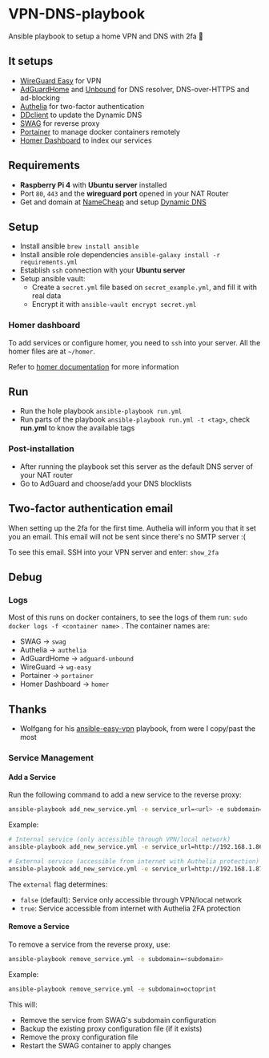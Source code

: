 # VPN-DNS-playbook
Ansible playbook to setup a home VPN and DNS with 2fa 🥷

## It setups
- [WireGuard Easy](https://github.com/WeeJeWel/wg-easy) for VPN
- [AdGuardHome](https://github.com/AdguardTeam/AdGuardHome) and [Unbound](https://github.com/NLnetLabs/unbound) for DNS resolver, DNS-over-HTTPS and ad-blocking
- [Authelia](https://github.com/authelia/authelia) for two-factor authentication
- [DDclient](https://github.com/ddclient/ddclient) to update the Dynamic DNS
- [SWAG](https://github.com/linuxserver/docker-swag) for reverse proxy
- [Portainer](https://github.com/portainer/portainer) to manage docker containers remotely
- [Homer Dashboard](https://github.com/bastienwirtz/homer) to index our services
## Requirements
- **Raspberry Pi 4** with **Ubuntu server** installed
- Port `80`, `443` and the **wireguard port** opened in your NAT Router
- Get and domain at [NameCheap](https://www.namecheap.com/) and setup [Dynamic DNS](https://www.namecheap.com/support/knowledgebase/article.aspx/36/11/how-do-i-start-using-dynamic-dns/)

## Setup
- Install ansible `brew install ansible`
- Install ansible role dependencies `ansible-galaxy install -r requirements.yml`
- Establish `ssh` connection with your **Ubuntu server**
- Setup ansible vault:
  - Create a `secret.yml` file based on `secret_example.yml`, and fill it with real data
  - Encrypt it with `ansible-vault encrypt secret.yml`

### Homer dashboard
To add services or configure homer, you need to `ssh` into your server. All the homer files are at `~/homer`.

Refer to [homer documentation](https://github.com/bastienwirtz/homer/blob/main/docs/configuration.md) for more information

## Run
- Run the hole playbook `ansible-playbook run.yml`
- Run parts of the playbook `ansible-playbook run.yml -t <tag>`, check **run.yml** to know the available tags

### Post-installation
- After running the playbook set this server as the default DNS server of your NAT router
- Go to AdGuard and choose/add your DNS blocklists

## Two-factor authentication email
When setting up the 2fa for the first time. Authelia will inform you that it set you an email.
This email will not be sent since there's no SMTP server :(

To see this email. SSH into your VPN server and enter: `show_2fa`

## Debug
### Logs
Most of this runs on docker containers, to see the logs of them run: `sudo docker logs -f <container name>` .
The container names are:
- SWAG -> `swag`
- Authelia -> `authelia`
- AdGuardHome -> `adguard-unbound`
- WireGuard -> `wg-easy`
- Portainer -> `portainer`
- Homer Dashboard -> `homer`

## Thanks
- Wolfgang for his [ansible-easy-vpn](https://github.com/notthebee/ansible-easy-vpn) playbook, from were I copy/past the most

### Service Management
#### Add a Service
Run the following command to add a new service to the reverse proxy:
```bash
ansible-playbook add_new_service.yml -e service_url=<url> -e subdomain=<subdomain> -e external=<true|false>
```

Example:
```bash
# Internal service (only accessible through VPN/local network)
ansible-playbook add_new_service.yml -e service_url=http://192.168.1.86 -e subdomain=octoprint

# External service (accessible from internet with Authelia protection)
ansible-playbook add_new_service.yml -e service_url=http://192.168.1.87 -e subdomain=nextcloud -e external=true
```

The `external` flag determines:
- `false` (default): Service only accessible through VPN/local network
- `true`: Service accessible from internet with Authelia 2FA protection

#### Remove a Service
To remove a service from the reverse proxy, use:
```bash
ansible-playbook remove_service.yml -e subdomain=<subdomain>
```

Example:
```bash
ansible-playbook remove_service.yml -e subdomain=octoprint
```

This will:
- Remove the service from SWAG's subdomain configuration
- Backup the existing proxy configuration file (if it exists)
- Remove the proxy configuration file
- Restart the SWAG container to apply changes

